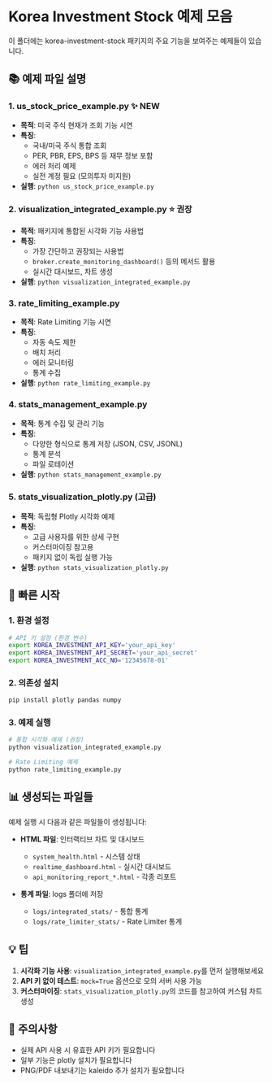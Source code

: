 # Korea Investment Stock 예제 모음

이 폴더에는 korea-investment-stock 패키지의 주요 기능을 보여주는 예제들이 있습니다.

## 📚 예제 파일 설명

### 1. **us_stock_price_example.py** ✨ NEW
- **목적**: 미국 주식 현재가 조회 기능 시연
- **특징**:
  - 국내/미국 주식 통합 조회
  - PER, PBR, EPS, BPS 등 재무 정보 포함
  - 에러 처리 예제
  - 실전 계정 필요 (모의투자 미지원)
- **실행**: `python us_stock_price_example.py`

### 2. **visualization_integrated_example.py** ⭐ 권장
- **목적**: 패키지에 통합된 시각화 기능 사용법
- **특징**: 
  - 가장 간단하고 권장되는 사용법
  - `broker.create_monitoring_dashboard()` 등의 메서드 활용
  - 실시간 대시보드, 차트 생성
- **실행**: `python visualization_integrated_example.py`

### 3. **rate_limiting_example.py**
- **목적**: Rate Limiting 기능 시연
- **특징**:
  - 자동 속도 제한
  - 배치 처리
  - 에러 모니터링
  - 통계 수집
- **실행**: `python rate_limiting_example.py`

### 4. **stats_management_example.py**
- **목적**: 통계 수집 및 관리 기능
- **특징**:
  - 다양한 형식으로 통계 저장 (JSON, CSV, JSONL)
  - 통계 분석
  - 파일 로테이션
- **실행**: `python stats_management_example.py`

### 5. **stats_visualization_plotly.py** (고급)
- **목적**: 독립형 Plotly 시각화 예제
- **특징**:
  - 고급 사용자를 위한 상세 구현
  - 커스터마이징 참고용
  - 패키지 없이 독립 실행 가능
- **실행**: `python stats_visualization_plotly.py`

## 🚀 빠른 시작

### 1. 환경 설정
```bash
# API 키 설정 (환경 변수)
export KOREA_INVESTMENT_API_KEY='your_api_key'
export KOREA_INVESTMENT_API_SECRET='your_api_secret'
export KOREA_INVESTMENT_ACC_NO='12345678-01'
```

### 2. 의존성 설치
```bash
pip install plotly pandas numpy
```

### 3. 예제 실행
```bash
# 통합 시각화 예제 (권장)
python visualization_integrated_example.py

# Rate Limiting 예제
python rate_limiting_example.py
```

## 📊 생성되는 파일들

예제 실행 시 다음과 같은 파일들이 생성됩니다:

- **HTML 파일**: 인터랙티브 차트 및 대시보드
  - `system_health.html` - 시스템 상태
  - `realtime_dashboard.html` - 실시간 대시보드
  - `api_monitoring_report_*.html` - 각종 리포트

- **통계 파일**: logs 폴더에 저장
  - `logs/integrated_stats/` - 통합 통계
  - `logs/rate_limiter_stats/` - Rate Limiter 통계

## 💡 팁

1. **시각화 기능 사용**: `visualization_integrated_example.py`를 먼저 실행해보세요
2. **API 키 없이 테스트**: `mock=True` 옵션으로 모의 서버 사용 가능
3. **커스터마이징**: `stats_visualization_plotly.py`의 코드를 참고하여 커스텀 차트 생성

## 📌 주의사항

- 실제 API 사용 시 유효한 API 키가 필요합니다
- 일부 기능은 plotly 설치가 필요합니다
- PNG/PDF 내보내기는 kaleido 추가 설치가 필요합니다 